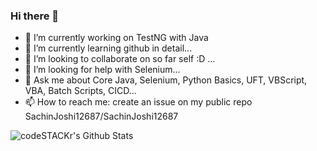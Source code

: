 ### Hi there 👋

- 🔭 I’m currently working on TestNG with Java
- 🌱 I’m currently learning github in detail...
- 👯 I’m looking to collaborate on so far self :D ...
- 🤔 I’m looking for help with Selenium...
- 💬 Ask me about Core Java, Selenium, Python Basics, UFT, VBScript, VBA, Batch Scripts, CICD...
- 📫 How to reach me: create an issue on my public repo SachinJoshi12687/SachinJoshi12687

<img align="left" alt="codeSTACKr's Github Stats" src="https://github-readme-stats.vercel.app/api?username=SachinJoshi12687&count_private=true&show_icons=true&theme=gruvbox" />
<!-- this line will show top languages usede for public repos ->(cut till here) <img align="left" alt="codeSTACKr's Github Stats" src="https://github-readme-stats.vercel.app/api/top-langs/?username=SachinJoshi12687&layout=compact" />-->
